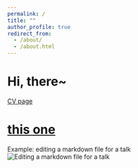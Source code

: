 ```yaml
---
permalink: /
title: ""
author_profile: true
redirect_from: 
  - /about/
  - /about.html
---
```


Hi, there~
======
[CV page](https://wanbint.github.io/0//cv/)
# [this one](https://github.com/academicpages/academicpages.github.io/blob/master/talkmap.ipynb)

Example: editing a markdown file for a talk
![Editing a markdown file for a talk](/images/idealHousing.png)


